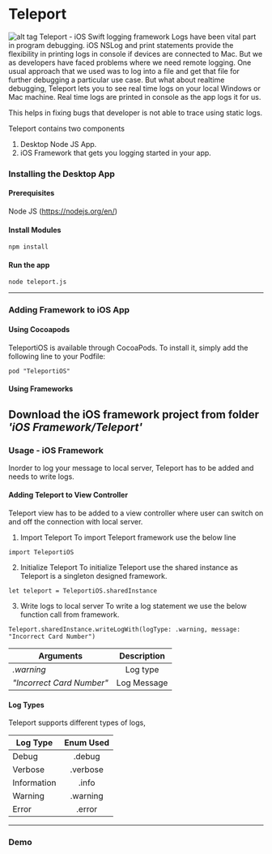 # Teleport
![alt tag](https://raw.githubusercontent.com/KarthikSankar29/Teleport/master/res/icon.png)
Teleport - iOS Swift logging framework
Logs have been vital part in program debugging. iOS NSLog and print statements provide the flexibility in printing logs in console if devices are connected to Mac. But we as developers have faced problems where we need remote logging. One usual approach that we used was to log into a file and get that file for further debugging a particular use case. But what about realtime debugging, Teleport lets you to see real time logs on your local Windows or Mac machine. Real time logs are printed in console as the app logs it for us.

This helps in fixing bugs that developer is not able to trace using static logs.

Teleport contains two components 
1. Desktop Node JS App.
2. iOS Framework that gets you logging started in your app.

### Installing the Desktop App
#### Prerequisites
Node JS (https://nodejs.org/en/)

#### Install Modules
```
npm install
```

#### Run the app
```
node teleport.js
```
---
### Adding Framework to iOS App
#### Using Cocoapods
TeleportiOS is available through CocoaPods. To install it, simply add the following line to your Podfile:
```
pod "TeleportiOS"
```
#### Using Frameworks
Download the iOS framework project from folder *'iOS Framework/Teleport'*
---
### Usage - iOS Framework
Inorder to log your message to local server, Teleport has to be added and needs to write logs.
#### Adding Teleport to View Controller
Teleport view has to be added to a view controller where user can switch on and off the connection with local server.

1. Import Teleport
To import Teleport framework use the below line
```
import TeleportiOS
```

2. Initialize Teleport
To initialize Teleport use the shared instance as Teleport is a singleton designed framework.
```
let teleport = TeleportiOS.sharedInstance
```

3. Write logs to local server 
To write a log statement we use the below function call from framework.
```
Teleport.sharedInstance.writeLogWith(logType: .warning, message: "Incorrect Card Number")
```

| Arguments        | Description           |
| ------------- |:-------------:|
| *.warning*     | Log type |
| *"Incorrect Card Number"*     | Log Message|

#### Log Types
Teleport supports different types of logs,

| Log Type        | Enum Used           |
| ------------- |:-------------:|
|   Debug         | .debug        |
|   Verbose       | .verbose       |
|   Information   | .info          |
|   Warning       | .warning       |
|   Error         | .error         |
---
### Demo



